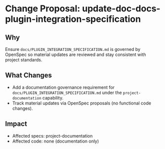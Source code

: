 # Change Proposal: update-doc-docs-plugin-integration-specification

## Why

Ensure `docs/PLUGIN_INTEGRATION_SPECIFICATION.md` is governed by OpenSpec so material updates are reviewed and stay consistent with project standards.

## What Changes

- Add a documentation governance requirement for `docs/PLUGIN_INTEGRATION_SPECIFICATION.md` under the `project-documentation` capability.
- Track material updates via OpenSpec proposals (no functional code changes).

## Impact

- Affected specs: project-documentation
- Affected code: none (documentation only)
